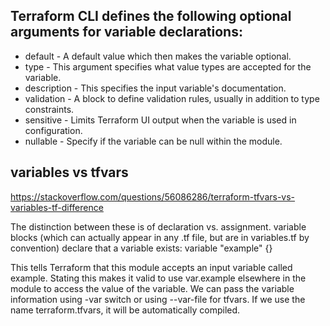 ## Terraform CLI defines the following optional arguments for variable declarations:

* default - A default value which then makes the variable optional.
* type - This argument specifies what value types are accepted for the variable.
* description - This specifies the input variable's documentation.
* validation - A block to define validation rules, usually in addition to type constraints.
* sensitive - Limits Terraform UI output when the variable is used in configuration.
* nullable - Specify if the variable can be null within the module.

## variables vs tfvars

https://stackoverflow.com/questions/56086286/terraform-tfvars-vs-variables-tf-difference

The distinction between these is of declaration vs. assignment.
variable blocks (which can actually appear in any .tf file, but are in variables.tf by convention) declare that a variable exists:
variable "example" {}

This tells Terraform that this module accepts an input variable called example. Stating this makes it valid to use var.example elsewhere in the module to access the value of the variable.
We can pass the variable information using -var switch or using --var-file for tfvars. If we use the name terraform.tfvars, it will be automatically compiled.
